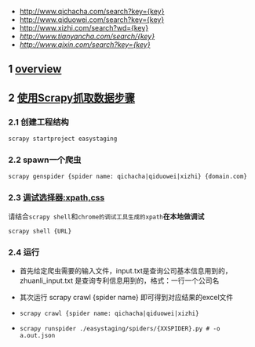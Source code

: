 - http://www.qichacha.com/search?key={key}
- http://www.qiduowei.com/search?key={key}
- http://www.xizhi.com/search?wd={key}
- *http://www.tianyancha.com/search/{key}*
- *http://www.qixin.com/search?key={key}*

## 1 [overview](http://doc.scrapy.org/en/1.1/intro/overview.html)

## 2 [使用Scrapy抓取数据步骤](http://blog.javachen.com/2014/05/24/using-scrapy-to-cralw-data.html)

### 2.1 创建工程结构

`scrapy startproject easystaging`

### 2.2 spawn一个爬虫

`scrapy genspider {spider name: qichacha|qiduowei|xizhi} {domain.com}`

### 2.3 [调试选择器:xpath,css](http://www.pycoding.com/2016/03/14/scrapy-04.html)

请结合`scrapy shell`和`chrome的调试工具生成的xpath`**在本地做调试**

`scrapy shell {URL}`

### 2.4 运行
-  首先给定爬虫需要的输入文件，input.txt是查询公司基本信息用到的，zhuanli_input.txt 是查询专利信息用到的，格式：一行一个公司名
-  其次运行 scrapy crawl {spider name} 即可得到对应结果的excel文件
- `scrapy crawl {spider name: qichacha|qiduowei|xizhi}`

- `scrapy runspider ./easystaging/spiders/{XXSPIDER}.py # -o a.out.json`
